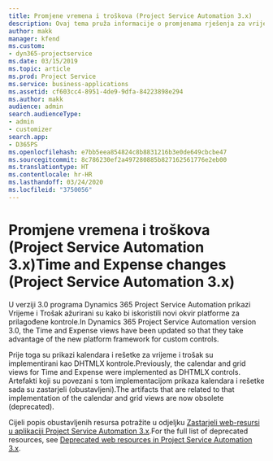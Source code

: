 ```yaml
---
title: Promjene vremena i troškova (Project Service Automation 3.x)
description: Ovaj tema pruža informacije o promjenama rješenja za vrijeme i trošak.
author: makk
manager: kfend
ms.custom:
- dyn365-projectservice
ms.date: 03/15/2019
ms.topic: article
ms.prod: Project Service
ms.service: business-applications
ms.assetid: cf603cc4-8951-4de9-9dfa-84223898e294
ms.author: makk
audience: admin
search.audienceType:
- admin
- customizer
search.app:
- D365PS
ms.openlocfilehash: e7bb5eea854824c8b8831216b3e0de649cbcbe47
ms.sourcegitcommit: 8c786230ef2a497280885b827162561776e2eb00
ms.translationtype: HT
ms.contentlocale: hr-HR
ms.lasthandoff: 03/24/2020
ms.locfileid: "3750056"
---
```

# <a name="time-and-expense-changes-project-service-automation-3x"></a><span data-ttu-id="46da1-103">Promjene vremena i troškova (Project Service Automation 3.x)</span><span class="sxs-lookup"><span data-stu-id="46da1-103">Time and Expense changes (Project Service Automation 3.x)</span></span>

<span data-ttu-id="46da1-104">U verziji 3.0 programa Dynamics 365 Project Service Automation prikazi Vrijeme i Trošak ažurirani su kako bi iskoristili novi okvir platforme za prilagođene kontrole.</span><span class="sxs-lookup"><span data-stu-id="46da1-104">In Dynamics 365 Project Service Automation version 3.0, the Time and Expense views have been updated so that they take advantage of the new platform framework for custom controls.</span></span>

<span data-ttu-id="46da1-105">Prije toga su prikazi kalendara i rešetke za vrijeme i trošak su implementirani kao DHTMLX kontrole.</span><span class="sxs-lookup"><span data-stu-id="46da1-105">Previously, the calendar and grid views for Time and Expense were implemented as DHTMLX controls.</span></span> <span data-ttu-id="46da1-106">Artefakti koji su povezani s tom implementacijom prikaza kalendara i rešetke sada su zastarjeli (obustavljeni).</span><span class="sxs-lookup"><span data-stu-id="46da1-106">The artifacts that are related to that implementation of the calendar and grid views are now obsolete (deprecated).</span></span>

<span data-ttu-id="46da1-107">Cijeli popis obustavljenih resursa potražite u odjeljku [Zastarjeli web-resursi u aplikaciji Project Service Automation 3.x](web-resources-deprecated-v3.x.md).</span><span class="sxs-lookup"><span data-stu-id="46da1-107">For the full list of deprecated resources, see [Deprecated web resources in Project Service Automation 3.x](web-resources-deprecated-v3.x.md).</span></span>

